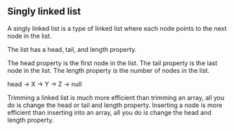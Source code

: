 ## Singly linked list

A singly linked list is a type of linked list where each node points to the next node in the list.

The list has a head, tail, and length property.

The head property is the first node in the list.
The tail property is the last node in the list.
The length property is the number of nodes in the list.

head -> X -> Y -> Z -> null

Trimming a linked list is much more efficient than trimming an array, all you do is change the head or tail and length property.
Inserting a node is more efficient than inserting into an array, all you do is change the head and length property.
